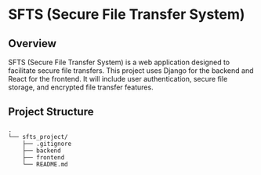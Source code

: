 # SFTS (Secure File Transfer System)

## Overview

SFTS (Secure File Transfer System) is a web application designed to facilitate secure file transfers. This project uses Django for the backend and React for the frontend. It will include user authentication, secure file storage, and encrypted file transfer features.

## Project Structure
```
.
└── sfts_project/
    ├── .gitignore
    ├── backend
    ├── frontend
    └── README.md
```
